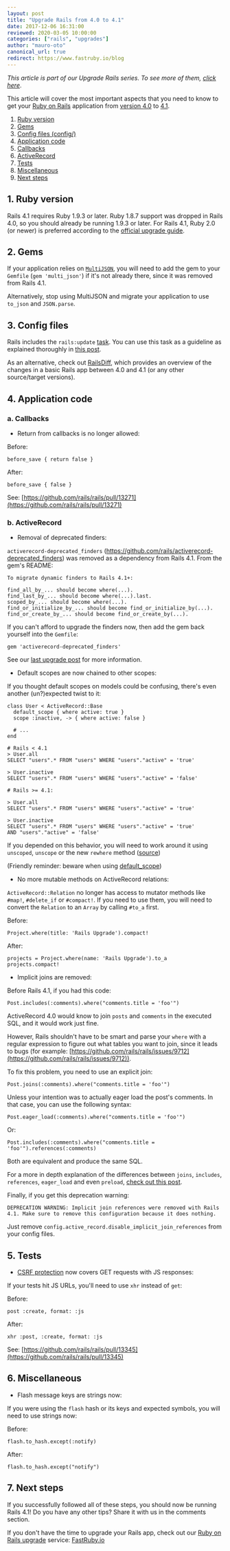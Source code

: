 ```yaml
---
layout: post
title: "Upgrade Rails from 4.0 to 4.1"
date: 2017-12-06 16:31:00
reviewed: 2020-03-05 10:00:00
categories: ["rails", "upgrades"]
author: "mauro-oto"
canonical_url: true
redirect: https://www.fastruby.io/blog
---
```


_This article is part of our Upgrade Rails series. To see more of them, [click here](https://www.ombulabs.com/blog/tags/upgrades)_.

This article will cover the most important aspects that you need to know to get
your [Ruby on Rails](http://rubyonrails.org/) application from [version 4.0](http://guides.rubyonrails.org/4_0_release_notes.html) to [4.1](http://guides.rubyonrails.org/4_1_release_notes.html).

<!--more-->

1. [Ruby version](#ruby-version)
2. [Gems](#gems)
3. [Config files (config/)](#config-files)
4. [Application code](#application-code)
  1. [Callbacks](#callbacks)
  2. [ActiveRecord](#active-record)
5. [Tests](#tests)
6. [Miscellaneous](#miscellaneous)
7. [Next steps](#next-steps)

<h2 id="ruby-version">1. Ruby version</h2>

Rails 4.1 requires Ruby 1.9.3 or later. Ruby 1.8.7 support was dropped in
Rails 4.0, so you should already be running 1.9.3 or later. For Rails 4.1,
Ruby 2.0 (or newer) is preferred according to the [official upgrade guide](http://edgeguides.rubyonrails.org/upgrading_ruby_on_rails.html#ruby-versions).

<h2 id="gems">2. Gems</h2>

If your application relies on [`MultiJSON`](https://github.com/intridea/multi_json),
you will need to add the gem to your `Gemfile` (`gem 'multi_json'`) if it's not
already there, since it was removed from Rails 4.1.

Alternatively, stop using MultiJSON and migrate your application to use
`to_json` and `JSON.parse`.

<h2 id="config-files">3. Config files</h2>

Rails includes the `rails:update` [task](http://edgeguides.rubyonrails.org/upgrading_ruby_on_rails.html#the-update-task).
You can use this task as a guideline as explained thoroughly in
[this post](http://thomasleecopeland.com/2015/08/06/running-rails-update.html).

As an alternative, check out [RailsDiff](http://railsdiff.org/4.0.13/4.1.16),
which provides an overview of the changes in a basic Rails app between 4.0 and
4.1 (or any other source/target versions).

<h2 id="application-code">4. Application code</h2>

<h3 id="callbacks">a. Callbacks</h2>

- Return from callbacks is no longer allowed:

Before:

```
before_save { return false }
```

After:

```
before_save { false }
```

See: [https://github.com/rails/rails/pull/13271](https://github.com/rails/rails/pull/13271)

<h3 id="active-record">b. ActiveRecord</h2>

- Removal of deprecated finders:

`activerecord-deprecated_finders` (https://github.com/rails/activerecord-deprecated_finders)
was removed as a dependency from Rails 4.1. From the gem's README:

```
To migrate dynamic finders to Rails 4.1+:

find_all_by_... should become where(...).
find_last_by_... should become where(...).last.
scoped_by_... should become where(...).
find_or_initialize_by_... should become find_or_initialize_by(...).
find_or_create_by_... should become find_or_create_by(...).
```

If you can't afford to upgrade the finders now, then add the gem back yourself
into the `Gemfile`:

```
gem 'activerecord-deprecated_finders'
```

See our [last upgrade post](https://www.ombulabs.com/blog/rails/upgrades/upgrade-rails-from-3-2-to-4-0.html) for more information.

- Default scopes are now chained to other scopes:

If you thought default scopes on models could be confusing, there's even another
(un?)expected twist to it:

```
class User < ActiveRecord::Base
  default_scope { where active: true }
  scope :inactive, -> { where active: false }

  # ...
end

# Rails < 4.1
> User.all
SELECT "users".* FROM "users" WHERE "users"."active" = 'true'

> User.inactive
SELECT "users".* FROM "users" WHERE "users"."active" = 'false'

# Rails >= 4.1:

> User.all
SELECT "users".* FROM "users" WHERE "users"."active" = 'true'

> User.inactive
SELECT "users".* FROM "users" WHERE "users"."active" = 'true'
AND "users"."active" = 'false'
```

If you depended on this behavior, you will need to work around it using
`unscoped`, `unscope` or the new `rewhere` method ([source](https://github.com/rails/rails/commit/f950b2699f97749ef706c6939a84dfc85f0b05f2))

(Friendly reminder: beware when using [default_scope](https://www.ombulabs.com/blog/ruby/rails/best-practices/why-using-default-scope-is-a-bad-idea.html))

- No more mutable methods on ActiveRecord relations:

`ActiveRecord::Relation` no longer has access to mutator methods like `#map!`,
`#delete_if` or `#compact!`. If you need to use them, you will need to convert
the `Relation` to an `Array` by calling `#to_a` first.

Before:

```
Project.where(title: 'Rails Upgrade').compact!
```

After:

```
projects = Project.where(name: 'Rails Upgrade').to_a
projects.compact!
```

- Implicit joins are removed:

Before Rails 4.1, if you had this code:

```
Post.includes(:comments).where("comments.title = 'foo'")
```

ActiveRecord 4.0 would know to join `posts` and `comments` in the executed SQL,
and it would work just fine.

However, Rails shouldn't have to be smart and parse your `where` with a regular
expression to figure out what tables you want to join, since it leads to
bugs (for example: [https://github.com/rails/rails/issues/9712](https://github.com/rails/rails/issues/9712)).

To fix this problem, you need to use an explicit join:

```
Post.joins(:comments).where("comments.title = 'foo'")
```

Unless your intention was to actually eager load the post's comments.
In that case, you can use the following syntax:

```
Post.eager_load(:comments).where("comments.title = 'foo'")
```

Or:

```
Post.includes(:comments).where("comments.title = 'foo'").references(:comments)
```

Both are equivalent and produce the same SQL.

For a more in depth explanation of the differences between `joins`, `includes`,
`references`, `eager_load` and even `preload`, [check out this post](http://blog.ifyouseewendy.com/blog/2015/11/11/preload-eager_load-includes-references-joins/).

Finally, if you get this deprecation warning:

```
DEPRECATION WARNING: Implicit join references were removed with Rails 4.1. Make sure to remove this configuration because it does nothing.
```

Just remove `config.active_record.disable_implicit_join_references` from your
config files.

<h2 id="tests">5. Tests</h2>

- [CSRF protection](http://guides.rubyonrails.org/security.html#cross-site-request-forgery-csrf) now covers GET requests with JS responses:

If your tests hit JS URLs, you'll need to use `xhr` instead of `get`:

Before:

```
post :create, format: :js
```

After:

```
xhr :post, :create, format: :js
```

See: [https://github.com/rails/rails/pull/13345](https://github.com/rails/rails/pull/13345)

<h2 id="miscellaneous">6. Miscellaneous</h2>

- Flash message keys are strings now:

If you were using the `flash` hash or its keys and expected symbols,
you will need to use strings now:

Before:

```
flash.to_hash.except(:notify)
```

After:

```
flash.to_hash.except("notify")
```

<h2 id="next-steps">7. Next steps</h2>

If you successfully followed all of these steps, you should now be running Rails 4.1! Do you have any other tips? Share it with us in the comments section.

If you don't have the time to upgrade your Rails app, check out our [Ruby on Rails
upgrade](https://fastruby.io) service: [FastRuby.io](https://fastruby.io)

